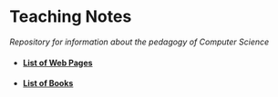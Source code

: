 # Teaching Notes

*Repository for information about the pedagogy of Computer Science*

* #### [List of Web Pages](WebSites.md)
* #### [List of Books](Books.md)